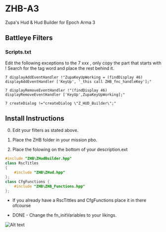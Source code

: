 # ZHB-A3
Zupa's Hud &amp; Hud Builder for Epoch Arma 3

## Battleye Filters

### Scripts.txt

Edit the following exceptions to the 7 xxx , only copy the part that starts with !
Search for the tag word and place the rest behind it.

```
7 displayAddEventHandler !"ZupaKeyUpWorking = (findDisplay 46) displayAddEventHandler ['KeyUp', '_this call ZHB_fnc_handleKey'];"

7 displayRemoveEventHandler !"(findDisplay 46) displayRemoveEventHandler ['KeyUp',ZupaKeyUpWorking];"

7 createDialog !="createDialog \"Z_HUD_Builder\";"
```
## Install Instructions

0. Edit your filters as stated above.

1. Place the ZHB folder in your mission pbo.

2. Place the folowing on the bottom of your description.ext

``` C++
#include "ZHB\ZHudBuilder.hpp"
class RscTitles
{
	#include "ZHB\ZHud.hpp"
};
class CfgFunctions {
	#include "ZHB\ZHB_Functions.hpp"
};
```
* If you already have a RscTittles and CfgFunctions place it in there ofcourse

* DONE - Change the fn_initVariables to your likings.


![Alt text](http://i.imgur.com/N9Pekye.jpg "Image")
